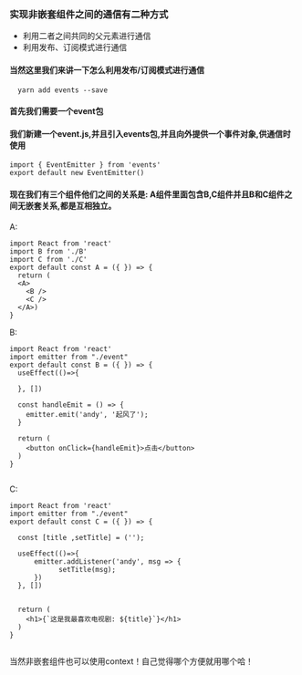 ### 实现非嵌套组件之间的通信有二种方式
- 利用二者之间共同的父元素进行通信
- 利用发布、订阅模式进行通信
#### 当然这里我们来讲一下怎么利用发布/订阅模式进行通信

```
  yarn add events --save
```

#### 首先我们需要一个event包

#### 我们新建一个event.js,并且引入events包,并且向外提供一个事件对象,供通信时使用 
```
import { EventEmitter } from 'events'
export default new EventEmitter()

```

#### 现在我们有三个组件他们之间的关系是:  A组件里面包含B,C组件并且B和C组件之间无嵌套关系,都是互相独立。

A: 
```   
import React from 'react'
import B from './B'
import C from './C'
export default const A = ({ }) => {
  return (
  <A>
    <B />
    <C />
  </A>)
}

```

B:
```
import React from 'react'
import emitter from "./event"
export default const B = ({ }) => {
  useEffect(()=>{

  }, [])

  const handleEmit = () => {
    emitter.emit('andy', '起风了');
  }

  return ( 
    <button onClick={handleEmit}>点击</button>
  )
}


```

C:
```
import React from 'react'
import emitter from "./event"
export default const C = ({ }) => {

  const [title ,setTitle] = (''); 

  useEffect(()=>{
      emitter.addListener('andy', msg => {
            setTitle(msg);
      })
  }, [])


  return ( 
    <h1>{`这是我最喜欢电视剧: ${title}`}</h1>
  )
}


```
当然非嵌套组件也可以使用context！自己觉得哪个方便就用哪个哈！